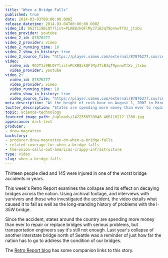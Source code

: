 ```yaml
---
title: "When a Bridge Falls"
published: true
date: 2014-03-03T09:00:00.000Z
release_datetime: 2014-03-04T00:00:00.000Z
video_id: 9G2T1i9BLQY?list=PLKB8zkQFlMyJ7iBJqT9pnnwTfXz_jtxbu
video_provider: youtube
video_2_id: 87876277
video_2_provider: vimeo
video_2_running_time: 10
video_2_show_in_history: true
video_2_source_file: "https://player.vimeo.com/external/87876277.source.mov?s=a570c0f4d2fcb4a8f482dcbd3e5befe9&profile_id=0&download=1"
video:
  video_id: 9G2T1i9BLQY?list=PLKB8zkQFlMyJ7iBJqT9pnnwTfXz_jtxbu
  video_provider: youtube
video_2:
  video_id: 87876277
  video_provider: vimeo
  video_running_time: 10
  video_show_in_history: true
  video_source_file: "https://player.vimeo.com/external/87876277.source.mov?s=a570c0f4d2fcb4a8f482dcbd3e5befe9&profile_id=0&download=1"
meta_description: "At the height of rush hour on August 1, 2007 in Minneapolis, Minnesota, a bridge carrying eight lanes of I-35W over the Mississippi River suddenly collapsed, sending cars trucks plunging into the water below. "
twitter_description: "States are spending more money than ever to repair bridges, but engineers say it’s not enough: "
topic: science-technology
featured_image_path: /uploads/1422556520048_466116212_1280.jpg
appearance: dark-text
producer:
- drew-magratten
backstory:
- producer-drew-magratten-on-when-a-bridge-falls
- related-coverage-for-when-a-bridge-falls
- the-onion-calls-out-americas-crappy-infrastructure
type: video
slug: when-a-bridge-falls
---
```


Thirteen people died and 145 were injured in one of the worst bridge accidents in years.

This week's Retro Report examines the collapse and its effect on decaying bridges across the nation. Using archival footage, and interviews with survivors and those who investigated the accident, the video details what caused it to fall as well as the long-standing history of problems with the I-35W bridge.

Since the accident, states around the country are spending more money than ever to repair or replace bridges with serious problems, but transportation engineers say it's still not enough. Last year's collapse of another interstate bridge north of Seattle was a reminder of just how far the nation has to go to address the condition of our bridges.

The [Retro Report blog](http://blog.retroreport.org/post/78438840642/companion-links-for-when-a-bridge-falls) has some companion links to this story.

